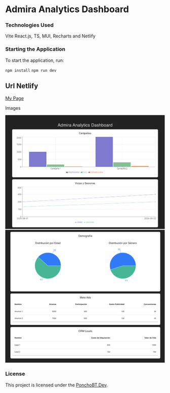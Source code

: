 # Admira Analytics Dashboard

### Technologies Used
Vite React.js,
TS,
MUI,
Recharts and 
Netlify

### Starting the Application
To start the application, run:

`npm install`
`npm run dev`

## Url Netlify

[My Page](https://superlative-panda-ada85f.netlify.app/)

 Images

![This is an alt text.](./src/assets/image1.png)
![This is an alt text.](./src/assets/image2.png)


### License
This project is licensed under the [PonchoBT.Dev](LICENSE).

 
